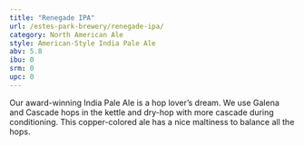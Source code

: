 ```yaml
---
title: "Renegade IPA"
url: /estes-park-brewery/renegade-ipa/
category: North American Ale
style: American-Style India Pale Ale
abv: 5.8
ibu: 0
srm: 0
upc: 0
---
```

Our award-winning India Pale Ale  is a hop lover’s dream. We use Galena and Cascade hops in the kettle and dry-hop with more cascade during conditioning. This copper-colored ale has a nice maltiness to balance all the hops.
